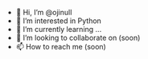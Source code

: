 - 👋 Hi, I’m @ojinull
- 👀 I’m interested in Python
- 🌱 I’m currently learning ...
- 💞️ I’m looking to collaborate on (soon)
- 📫 How to reach me (soon)

<!---
ojinull/ojinull is a ✨ special ✨ repository because its `README.md` (this file) appears on your GitHub profile.
You can click the Preview link to take a look at your changes.
--->
